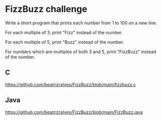 
# FizzBuzz challenge


Write a short program that prints each number from 1 to 100 on a new line. 

For each multiple of 3, print "Fizz" instead of the number. 

For each multiple of 5, print "Buzz" instead of the number. 

For numbers which are multiples of both 3 and 5, print "FizzBuzz" instead of the number.

## C

https://github.com/beatrizralves/FizzBuzz/blob/main/fizzbuzz.c

## Java

https://github.com/beatrizralves/FizzBuzz/blob/main/FizzBuzz.java


